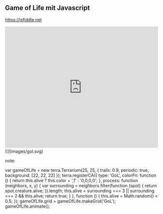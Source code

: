 ## Game of Life mit Javascript
https://jsfiddle.net

<div class="column-left">

<iframe width="100%" height="400" src="https://jsfiddle.net/tk2e1875/8/embedded/js,html,result/" allowfullscreen="allowfullscreen" frameborder="0"></iframe>

</div>
<div class="column-right-img">
![](images/gol.svg)
</div>

note:

var gameOfLife = new terra.Terrarium(25, 25, {
  trails: 0.9, periodic: true, background: [22, 22, 22]
});
terra.registerCA({
  type: 'GoL',
  colorFn: function () { return this.alive ? this.color + ',1' : '0,0,0,0'; },
  process: function (neighbors, x, y) {
    var surrounding = neighbors.filter(function (spot) {
      return spot.creature.alive;
    }).length;
    this.alive = surrounding === 3 || surrounding === 2 && this.alive;
    return true;
  }
}, function () {
  this.alive = Math.random() < 0.5;
});
gameOfLife.grid = gameOfLife.makeGrid('GoL');
gameOfLife.animate();

